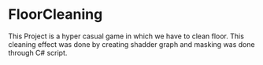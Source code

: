 # FloorCleaning
This Project is a hyper casual game in which we have to clean floor.
This cleaning effect was done by creating shadder graph
and masking was done through C# script.
